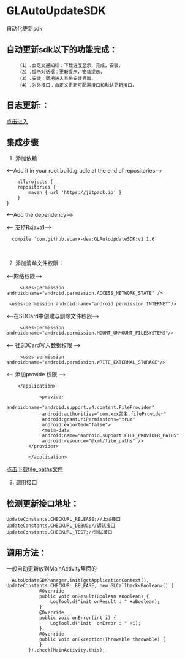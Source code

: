 # GLAutoUpdateSDK
自动化更新sdk

## 自动更新sdk以下的功能完成：

		（1）.自定义通知栏：下载进度显示，完成，安装，
		（2）.提示对话框：更新提示，安装提示，
		（3）.安装：调用进入系统安装界面，
		（4）.对外接口：自定义更新可配置接口和默认更新接口，

## 日志更新:：

[点击进入](https://github.com/ecarx-dev/GLAutoUpdateSDK/blob/master/doc/%E8%87%AA%E5%8A%A8%E6%9B%B4%E6%96%B0sdk%E6%97%A5%E5%BF%97.md)

## 集成步骤

1. 添加依赖

<--Add it in your root build.gradle at the end of repositories-->

    	allprojects {
		repositories {
			maven { url 'https://jitpack.io' }
		}
	}
    	
<--Add the dependency-->


	
 <-- 支持Rxjava1-->
 
	  compile 'com.github.ecarx-dev:GLAutoUpdateSDK:v1.1.6'
   
    

 
2. 添加清单文件权限：

<--网络权限-->

      	 <uses-permission android:name="android.permission.ACCESS_NETWORK_STATE" />
	 
	 <uses-permission android:name="android.permission.INTERNET"/>
      
<--在SDCard中创建与删除文件权限--> 
     
     
    	 <uses-permission android:name="android.permission.MOUNT_UNMOUNT_FILESYSTEMS"/>
     
     
<-- 往SDCard写入数据权限 -->

      
    	 <uses-permission android:name="android.permission.WRITE_EXTERNAL_STORAGE"/>
	 
     
 <-- 添加provide 权限 -->  
 
 
		</application>
		
    			<provider
          	 		 android:name="android.support.v4.content.FileProvider"
				 android:authorities="com.xxx包名.fileProvider"
				 android:grantUriPermissions="true"
				 android:exported="false"> 
				 <meta-data
				 android:name="android.support.FILE_PROVIDER_PATHS"
				 android:resource="@xml/file_paths" /> 
			</provider>
			  
    		</application>


 
 [点击下载file_paths文件](https://github.com/ecarx-dev/GLAutoUpdateSDK/blob/master/doc/%E8%87%AA%E5%8A%A8%E6%9B%B4%E6%96%B0sdk%E6%97%A5%E5%BF%97.md)
 
3. 调用接口

## 检测更新接口地址：

    UpdateConstants.CHECKURL_RELEASE;//上线接口
    UpdateConstants.CHECKURL_DEBUG;//调试接口
    UpdateConstants.CHECKURL_TEST;//测试接口

## 调用方法：
一般自动更新放到MainActivity里面的

	  AutoUpdateSDKManager.init(getApplicationContext(), UpdateConstants.CHECKURL_RELEASE, new GLCallback<Boolean>() {
                @Override
                public void onResult(Boolean aBoolean) {
                    LogTool.d("init onResult : " +aBoolean);
                }
                @Override
                public void onError(int i) {
                    LogTool.d("init  onError : " +i);
                }
                @Override
                public void onException(Throwable throwable) {
                }
            }).check(MainActivity.this);





